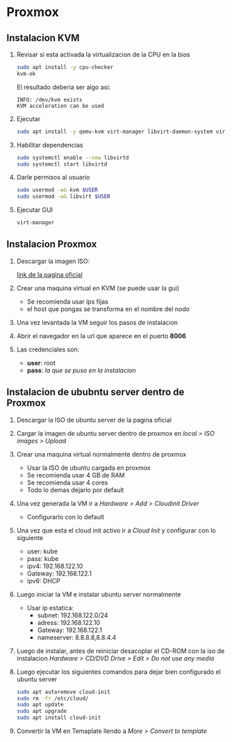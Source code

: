 # Proxmox

## Instalacion KVM

1. Revisar si esta activada la virtualizacion de la CPU en la bios

    ```bash
    sudo apt install -y cpu-checker
    kvm-ok
    ```

    El resultado deberia ser algo asi:

    ```text
    INFO: /dev/kvm exists
    KVM acceleration can be used
    ```

2. Ejecutar

    ```bash
    sudo apt install -y qemu-kvm virt-manager libvirt-daemon-system virtinst libvirt-clients bridge-utils
    ```

3. Habilitar dependencias

    ```bash
    sudo systemctl enable --now libvirtd
    sudo systemctl start libvirtd
    ```

4. Darle permisos al usuario

    ```bash
    sudo usermod -aG kvm $USER
    sudo usermod -aG libvirt $USER
    ```

5. Ejecutar GUI

    ```bash
    virt-manager
    ```

## Instalacion Proxmox

1. Descargar la imagen ISO:

    [link de la pagina oficial](https://www.proxmox.com/en/downloads/category/iso-images-pve)

2. Crear una maquina virtual en KVM (se puede usar la gui)
    * Se recomienda usar ips fijas
    * el host que pongas se transforma en el nombre del nodo

3. Una vez levantada la VM seguir los pasos de instalacion

4. Abrir el navegador en la url que aparece en el puerto **8006**

5. Las credenciales son:

    * **user**: root
    * **pass**: *la que se puso en la instalacion*

## Instalacion de ububntu server dentro de Proxmox

1. Descargar la ISO de ubuntu server de la pagina oficial

2. Cargar la imagen de ubuntu server dentro de proxmox en *local > ISO images > Upload*

3. Crear una maquina virtual normalmente dentro de proxmox
    * Usar la ISO de ubuntu cargada en proxmox
    * Se recomienda usar 4 GB de RAM
    * Se recomienda usar 4 cores
    * Todo lo demas dejarlo por default

4. Una vez generada la VM ir a *Hardware > Add > Cloudinit Driver*
    * Configurarlo con lo default

5. Una vez que esta el cloud init activo ir a *Cloud Init* y configurar con lo siguiente
    * user: kube
    * pass: kube
    * ipv4: 192.168.122.10
    * Gateway: 192.168.122.1
    * ipv6: DHCP

6. Luego iniciar la VM e instalar ubuntu server normalmente
    * Usar ip estatica:
        * subnet: 192.168.122.0/24
        * adress: 192.168.122.10
        * Gateway: 192.168.122.1
        * nameserver: 8.8.8.8,8.8.4.4

7. Luego de instalar, antes de reiniciar desacoplar el CD-ROM con la iso de instalacion *Hardware > CD/DVD Drive > Edit > Do not use any media*

8. Luego ejecutar los siguientes comandos para dejar bien configurado el ubuntu server

    ```bash
    sudo apt autoremove cloud-init
    sudo rm -fr /etc/cloud/
    sudo apt update
    sudo apt upgrade
    sudo apt install cloud-init
    ```

9. Convertir la VM en Temaplate llendo a *More > Convert to template*
